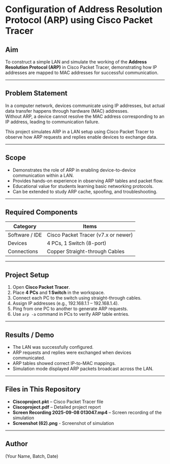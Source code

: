 # Configuration of Address Resolution Protocol (ARP) using Cisco Packet Tracer

## Aim
To construct a simple LAN and simulate the working of the **Address Resolution Protocol (ARP)** in Cisco Packet Tracer, demonstrating how IP addresses are mapped to MAC addresses for successful communication.

---

## Problem Statement
In a computer network, devices communicate using IP addresses, but actual data transfer happens through hardware (MAC) addresses.  
Without ARP, a device cannot resolve the MAC address corresponding to an IP address, leading to communication failure.  

This project simulates ARP in a LAN setup using Cisco Packet Tracer to observe how ARP requests and replies enable devices to exchange data.

---

## Scope
- Demonstrates the role of ARP in enabling device-to-device communication within a LAN.  
- Provides hands-on experience in observing ARP tables and packet flow.  
- Educational value for students learning basic networking protocols.  
- Can be extended to study ARP cache, spoofing, and troubleshooting.  

---

## Required Components
| Category       | Items                              |
|----------------|------------------------------------|
| Software / IDE | Cisco Packet Tracer (v7.x or newer) |
| Devices        | 4 PCs, 1 Switch (8-port)            |
| Connections    | Copper Straight-through Cables      |

---

## Project Setup
1. Open **Cisco Packet Tracer**.  
2. Place **4 PCs** and **1 Switch** in the workspace.  
3. Connect each PC to the switch using straight-through cables.  
4. Assign IP addresses (e.g., 192.168.1.1 – 192.168.1.4).  
5. Ping from one PC to another to generate ARP requests.  
6. Use `arp -a` command in PCs to verify ARP table entries.  

---

## Results / Demo
- The LAN was successfully configured.  
- ARP requests and replies were exchanged when devices communicated.  
- ARP tables showed correct IP-to-MAC mappings.  
- Simulation mode displayed ARP packets broadcast across the LAN.  

---

## Files in This Repository
- **Ciscoproject.pkt** – Cisco Packet Tracer file  
- **Ciscoproject.pdf** – Detailed project report  
- **Screen Recording 2025-09-08 013047.mp4** – Screen recording of the simulation  
- **Screenshot (62).png** - Screenshot of simulation
---

## Author
(Your Name, Batch, Date)
